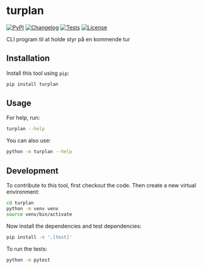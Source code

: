 # turplan

[![PyPI](https://img.shields.io/pypi/v/turplan.svg)](https://pypi.org/project/turplan/)
[![Changelog](https://img.shields.io/github/v/release/rasmusravn/turplan?include_prereleases&label=changelog)](https://github.com/rasmusravn/turplan/releases)
[![Tests](https://github.com/rasmusravn/turplan/actions/workflows/test.yml/badge.svg)](https://github.com/rasmusravn/turplan/actions/workflows/test.yml)
[![License](https://img.shields.io/badge/license-Apache%202.0-blue.svg)](https://github.com/rasmusravn/turplan/blob/master/LICENSE)

CLI program til at holde styr på en kommende tur

## Installation

Install this tool using `pip`:
```bash
pip install turplan
```
## Usage

For help, run:
```bash
turplan --help
```
You can also use:
```bash
python -m turplan --help
```
## Development

To contribute to this tool, first checkout the code. Then create a new virtual environment:
```bash
cd turplan
python -m venv venv
source venv/bin/activate
```
Now install the dependencies and test dependencies:
```bash
pip install -e '.[test]'
```
To run the tests:
```bash
python -m pytest
```

